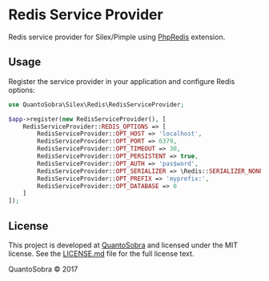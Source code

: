 # Redis Service Provider

Redis service provider for Silex/Pimple using [PhpRedis](https://github.com/phpredis/phpredis) extension.


## Usage

Register the service provider in your application and configure Redis options:

```php
use QuantoSobra\Silex\Redis\RedisServiceProvider;

$app->register(new RedisServiceProvider(), [
    RedisServiceProvider::REDIS_OPTIONS => [
        RedisServiceProvider::OPT_HOST => 'localhost',
        RedisServiceProvider::OPT_PORT => 6379,
        RedisServiceProvider::OPT_TIMEOUT => 30,
        RedisServiceProvider::OPT_PERSISTENT => true,
        RedisServiceProvider::OPT_AUTH => 'pas$word',
        RedisServiceProvider::OPT_SERIALIZER => \Redis::SERIALIZER_NONE, // or \Redis::SERIALIZER_PHP or \Redis::SERIALIZER_IGBINARY
        RedisServiceProvider::OPT_PREFIX => 'myprefix:',
        RedisServiceProvider::OPT_DATABASE => 0
    ]
]);
```

## License

This project is developed at [QuantoSobra](https://www.quantosobra.com.br) and licensed under the MIT license.
See the [LICENSE.md](LICENSE.md) file for the full license text.

QuantoSobra &copy; 2017
